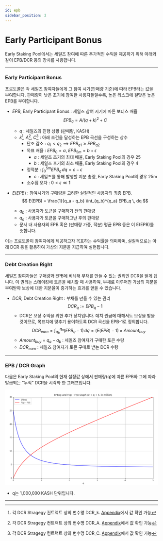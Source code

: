 ```yaml
---
id: epb
sidebar_position: 2
---
```


# Early Participant Bonus

Early Staking Pool에서는 세일즈 참여에 따른 추가적인 수익을 제공하기 위해 아래와 같이 EPB/DCR 등의 장치를 사용합니다.

---

### Early Participant Bonus

<!-- 이 문서에서는 편의상 세일즈(토큰 판매)를 다음과 같이 구분하여 분류합니다. 

+ Token Sales Stage
    + 초기 세일즈 : 프로젝트가 가동되기 위한 최소 조건인, 최초 5,000,000개 까지의 KASH 판매
    + 추가 세일즈 : 초기 세일즈 이후 5,000,000개의 KASH 판매. 즉, 5,000,001번째 ~ 10,000,000번째 KASH 판매까지
    + 기타 발행량 : 시장 상황에 따라 PoL 혹은 RBS에 의한 가격 안정화를 위해 채권 시장을 통해 발행한 KASH

Early Staking Pool은 이 중 더 불확실성이 높고, 프로젝트에 보다 큰 공헌을 한 초기 세일즈 참여자들에 대해 최대한의 보상 분배를, 추가 세일즈 참여자에게도 합리적인 수준의 보상을 지급 하는 것에 초점을 두고 설계 되었습니다. -->

프로토콜은 각 세일즈 참여자들에게 그 참여 시기(판매량 기준)에 따라 EPB라는 값을 부여합니다. 판매량이 낮은 초기에 참여한 사용자들일수록, 높은 리스크에 걸맞은 높은 EPB를 부여합니다.

+ $EPB$, Early Participant Bonus : 세일즈 참여 시기에 따른 보너스 배율
    $$
    EPB_{q} = A / (q + k)^2 + C
    $$
    + $q$ : 세일즈의 진행 상황 (판매량, KASH)
    + $k$[^DCR_k], $A$[^DCR_A], $C$[^DCR_C] : 아래 조건을 달성하는 EPB 곡선을 구성하는 상수
        + 단조 감소 : $q_1<q_2 \implies EPB_{q1} \ge EPB_{q2}$
        + 목표 배율 : $EPB_0 = a$, $EPB_{5m} = b + \epsilon$
            + $a$ : 세일즈 초기의 최대 배율, Early Staking Pool의 경우 25
            + $b$ : 세일즈 후기의 최소 배율, Early Staking Pool의 경우 4
        + 정적분 : $\int_{0}^{5m} EPB_q \, dq = c - \epsilon$
            + $c$ : 세일즈를 통해 발행할 지분 총량, Early Staking Pool의 경우 25m
        + 소수점 오차 : $0< \epsilon ≪ 1$
    
+ $E(EPB)$ : 참여시기와 구매량을 고려한 실질적인 사용자의 최종 EPB.
    $$
    E(EPB) = \frac{1}{q_a - q_b} \int_{q_b}^{q_a} EPB_q \, dq
    $$
    + $q_b$ : 사용자가 토큰을 구매하기 전의 판매량
    + $q_a$ : 사용자가 토큰을 구매하고난 후의 판매량
    + 문서 내 사용자의 EPB 혹은 (판매량 가중, 적분) 평균 EPB 등은 이 E(EPB)를 뜻합니다.

이는 프로토콜이 참여자에게 제공하고자 목표하는 수익률을 의미하며, 실질적으로는 아래 DCR 등을 활용하여 가상의 지분을 지급하여 실현됩니다.

---

### Debt Creation Right

세일즈 참여자들은 구매량과 EPB에 비례해 부채를 만들 수 있는 권리인 DCR을 얻게 됩니다. 이 권리는 스테이킹에 토큰을 예치할 때 사용하여, 부채로 이루어진 가상의 지분을 부여받아 보상에 대한 지분율이 증가하는 효과를 얻을 수 있습니다.

+ $DCR$, Debt Creation Right : 부채를 만들 수 있는 권리
    $$
    DCR_q := EPB_q - 1
    $$
    + DCR은 보상 수익을 위한 추가 장치입니다. 예치 원금에 대해서도 보상을 받을 것이므로, 목표치에 맞추기 용이하도록 DCR 곡선을 EPB-1로 정의합니다.
    $$
    DCR_{earn} = \int_{q_b}^{q_a} (EPB_q - 1) \, dq = (E(EPB) - 1) \times Amount_{buy}
    $$
    + $Amount_{buy}$ = $q_a - q_b$ : 세일즈 참여자가 구매한 토큰 수량
    + $DCR_{earn}$ : 세일즈 참여자가 토큰 구매로 받는 DCR 수량

<!-- 📌 추가 세일즈 참여자의 경우 현재의 Early Staking Pool에서 DCR을 행사할 기회가 없을 수 있습니다. 아래 Priority Reservation 파트를 반드시 참고하세요. -->

---

### EPB / DCR Graph

다음은 Early Staking Pool의 현재 설정값 상에서 판매량(q)에 따른 EPB와 그에 따라 발급되는 "누적" DCR을 시각화 한 그래프입니다.

![KASH EPB Graph](/img/kash_staking_epb.png)

+ q는 1,000,000 KASH 단위입니다.

---

[^DCR_k]: 각 DCR Stragegy 컨트랙트 상의 변수명 DCR_k. [Appendix](/appendix/constants)에서 값 확인 가능
[^DCR_A]: 각 DCR Stragegy 컨트랙트 상의 변수명 DCR_A. [Appendix](/appendix/constants)에서 값 확인 가능
[^DCR_C]: 각 DCR Stragegy 컨트랙트 상의 변수명 DCR_C. [Appendix](/appendix/constants)에서 값 확인 가능